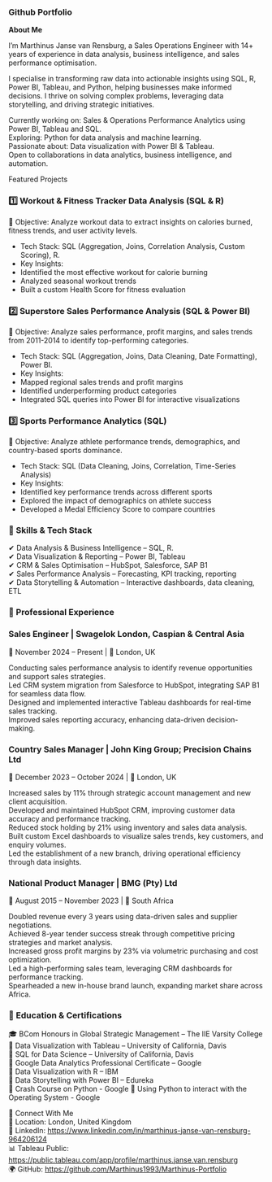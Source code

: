 ### Github Portfolio

**About Me**

I’m Marthinus Janse van Rensburg, a Sales Operations Engineer with 14+ years of experience in data analysis, business intelligence, and sales performance optimisation.

I specialise in transforming raw data into actionable insights using SQL, R, Power BI, Tableau, and Python, helping businesses make informed decisions. I thrive on solving complex problems, leveraging data storytelling, and driving strategic initiatives.

Currently working on: Sales & Operations Performance Analytics using Power BI, Tableau and SQL.  
Exploring: Python for data analysis and machine learning.  
Passionate about: Data visualization with Power BI & Tableau.  
Open to collaborations in data analytics, business intelligence, and automation.

Featured Projects

### 1️⃣ Workout & Fitness Tracker Data Analysis (SQL & R)
📌 Objective: Analyze workout data to extract insights on calories burned, fitness trends, and user activity levels.  
- Tech Stack: SQL (Aggregation, Joins, Correlation Analysis, Custom Scoring), R.  
- Key Insights:  
- Identified the most effective workout for calorie burning  
- Analyzed seasonal workout trends  
- Built a custom Health Score for fitness evaluation  

### 2️⃣ Superstore Sales Performance Analysis (SQL & Power BI)  
📌 Objective: Analyze sales performance, profit margins, and sales trends from 2011-2014 to identify top-performing categories.  
- Tech Stack: SQL (Aggregation, Joins, Data Cleaning, Date Formatting), Power BI.  
- Key Insights:  
- Mapped regional sales trends and profit margins  
- Identified underperforming product categories  
- Integrated SQL queries into Power BI for interactive visualizations  

### 3️⃣ Sports Performance Analytics (SQL)  
📌 Objective: Analyze athlete performance trends, demographics, and country-based sports dominance.  
- Tech Stack: SQL (Data Cleaning, Joins, Correlation, Time-Series Analysis)  
- Key Insights:  
- Identified key performance trends across different sports  
- Explored the impact of demographics on athlete success  
- Developed a Medal Efficiency Score to compare countries  

### 📌 Skills & Tech Stack  
✔ Data Analysis & Business Intelligence – SQL, R.  
✔ Data Visualization & Reporting – Power BI, Tableau  
✔ CRM & Sales Optimisation – HubSpot, Salesforce, SAP B1  
✔ Sales Performance Analysis – Forecasting, KPI tracking, reporting  
✔ Data Storytelling & Automation – Interactive dashboards, data cleaning, ETL  

### 💼 Professional Experience  

### Sales Engineer | Swagelok London, Caspian & Central Asia
📅 November 2024 – Present | 📍 London, UK  

Conducting sales performance analysis to identify revenue opportunities and support sales strategies.  
Led CRM system migration from Salesforce to HubSpot, integrating SAP B1 for seamless data flow.  
Designed and implemented interactive Tableau dashboards for real-time sales tracking.  
Improved sales reporting accuracy, enhancing data-driven decision-making.  

### Country Sales Manager | John King Group; Precision Chains Ltd
📅 December 2023 – October 2024 | 📍 London, UK

Increased sales by 11% through strategic account management and new client acquisition.  
Developed and maintained HubSpot CRM, improving customer data accuracy and performance tracking.  
Reduced stock holding by 21% using inventory and sales data analysis.  
Built custom Excel dashboards to visualize sales trends, key customers, and enquiry volumes.  
Led the establishment of a new branch, driving operational efficiency through data insights.  

### National Product Manager | BMG (Pty) Ltd
📅 August 2015 – November 2023 | 📍 South Africa

Doubled revenue every 3 years using data-driven sales and supplier negotiations.  
Achieved 8-year tender success streak through competitive pricing strategies and market analysis.  
Increased gross profit margins by 23% via volumetric purchasing and cost optimization.  
Led a high-performing sales team, leveraging CRM dashboards for performance tracking.  
Spearheaded a new in-house brand launch, expanding market share across Africa.  

### 📜 Education & Certifications

🎓 BCom Honours in Global Strategic Management – The IIE Varsity College  
📜 Data Visualization with Tableau – University of California, Davis  
📜 SQL for Data Science – University of California, Davis  
📜 Google Data Analytics Professional Certificate – Google  
📜 Data Visualization with R – IBM  
📜 Data Storytelling with Power BI – Edureka  
📜 Crash Course on Python - Google
📜 Using Python to interact with the Operating System - Google

🔗 Connect With Me  
📍 Location: London, United Kingdom  
🔗 LinkedIn: https://www.linkedin.com/in/marthinus-janse-van-rensburg-964206124  
📊 Tableau Public: https://public.tableau.com/app/profile/marthinus.janse.van.rensburg  
🌍 GitHub: https://github.com/Marthinus1993/Marthinus-Portfolio  
